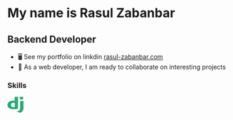 My name is Rasul Zabanbar
===============================

  Backend Developer
-----------------------------
*   🖥️  See my portfolio on linkdin [rasul-zabanbar.com](https://www.linkedin.com/in/rasul-zabanbar-2b8bb5267/)
*   🤝  As a web developer, I am ready to collaborate on interesting projects

### Skills
  <a href="https://www.djangoproject.com/" target="_blank" rel="noreferrer"><img src="https://github.com/Russell-zabanbar/Russell-zabanbar/blob/main/django.svg" width="36" height="36" alt="django" /></a>

<!--
**Russell-zabanbar/Russell-zabanbar** is a ✨ _special_ ✨ repository because its `README.md` (this file) appears on your GitHub profile.

Here are some ideas to get you started:

- 
- 🌱 I’m currently learning ...
- 👯 I’m looking to collaborate on ...
- 🤔 I’m looking for help with ...
- 💬 Ask me about ...
- 📫 How to reach me: ...
- 😄 Pronouns: ...
- ⚡ Fun fact: ...
-->
